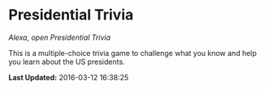 # Presidential Trivia
*Alexa, open Presidential Trivia*

This is a multiple-choice trivia game to challenge what you know and help you learn about the US presidents.

**Last Updated:** 2016-03-12 16:38:25